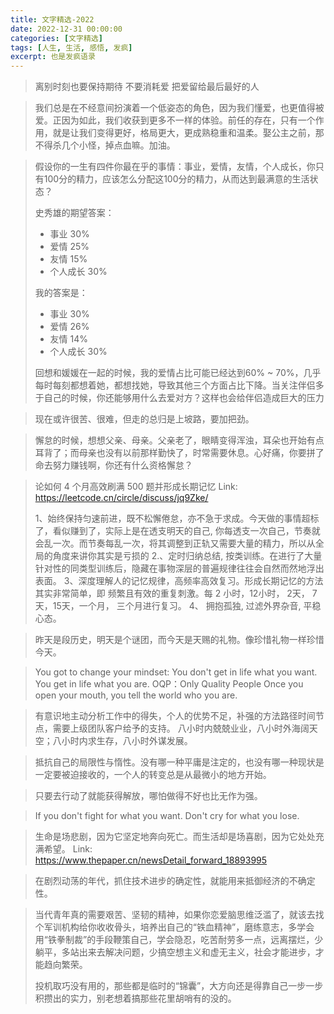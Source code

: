 ```yaml
---
title: 文字精选-2022
date: 2022-12-31 00:00:00
categories: [文字精选]
tags: [人生, 生活, 感悟, 发疯]
excerpt: 也是发疯语录
---
```



>离别时刻也要保持期待
 不要消耗爱
>把爱留给最后最好的人

> 我们总是在不经意间扮演着一个低姿态的角色，因为我们懂爱，也更值得被爱。正因为如此，我们收获到更多不一样的体验。前任的存在，只有一个作用，就是让我们变得更好，格局更大，更成熟稳重和温柔。娶公主之前，那不得杀几个小怪，掉点血嘛。加油。

> 假设你的一生有四件你最在乎的事情：事业，爱情，友情，个人成长，你只有100分的精力，应该怎么分配这100分的精力，从而达到最满意的生活状态？
>
> 史秀雄的期望答案：
> - 事业 30%
> - 爱情 25%
> - 友情 15%
> - 个人成长 30%
> 
> 我的答案是：
> - 事业 30%
> - 爱情 26%
> - 友情 14%
> - 个人成长 30%
>
> 回想和媛媛在一起的时候，我的爱情占比可能已经达到60% ~ 70%，几乎每时每刻都想着她，都想找她，导致其他三个方面占比下降。当关注伴侣多于自己的时候，你还能够用什么去爱对方？这样也会给伴侣造成巨大的压力

> 现在或许很苦、很难，但走的总归是上坡路，要加把劲。

> 懈怠的时候，想想父亲、母亲。父亲老了，眼睛变得浑浊，耳朵也开始有点耳背了；而母亲也没有以前那样勤快了，时常需要休息。心好痛，你要拼了命去努力赚钱啊，你还有什么资格懈怠？

> 论如何 4 个月高效刷满 500 题并形成长期记忆
> Link: https://leetcode.cn/circle/discuss/jq9Zke/
>
> 1、始终保持匀速前进，既不松懈倦怠，亦不急于求成。今天做的事情超标了，看似赚到了，实际上是在透支明天的自己, 你每透支一次自己，节奏就会乱一次。而节奏每乱一次，将其调整到正轨又需要大量的精力，所以从全局的角度来讲你其实是亏损的
> 2.、定时归纳总结, 按类训练。在进行了大量针对性的同类型训练后，隐藏在事物深层的普遍规律往往会自然而然地浮出表面。
> 3、深度理解人的记忆规律，高频率高效复习。形成长期记忆的方法其实非常简单，即 频繁且有效的重复刺激。每 2 小时，12小时， 2天， 7天，15天，一个月， 三个月进行复习。
> 4、 拥抱孤独, 过滤外界杂音, 平稳心态。

> 昨天是段历史，明天是个谜团，而今天是天赐的礼物。像珍惜礼物一样珍惜今天。

> You got to change your mindset: You don't get in life what you want. You get in life what you are.
> OQP：Only Quality People
> Once you open your mouth, you tell the world who you are.

> 有意识地主动分析工作中的得失，个人的优势不足，补强的方法路径时间节点，需要上级团队客户给予的支持。 八小时内兢兢业业，八小时外海阔天空；八小时内求生存，八小时外谋发展。

> 抵抗自己的局限性与惰性。没有哪一种平庸是注定的，也没有哪一种现状是一定要被迫接收的，一个人的转变总是从最微小的地方开始。

> 只要去行动了就能获得解放，哪怕做得不好也比无作为强。

> If you don't fight for what you want. Don't cry for what you lose. 

> 生命是场悲剧，因为它坚定地奔向死亡。而生活却是场喜剧，因为它处处充满希望。
> Link: https://www.thepaper.cn/newsDetail_forward_18893995

> 在剧烈动荡的年代，抓住技术进步的确定性，就能用来抵御经济的不确定性。

> 当代青年真的需要艰苦、坚韧的精神，如果你恋爱脑思维泛滥了，就该去找个军训机构给你收收骨头，培养出自己的“铁血精神”，磨练意志，多学会用“铁拳制裁”的手段鞭策自己，学会隐忍，吃苦耐劳多一点，远离摆烂，少躺平，多站出来去解决问题，少搞空想主义和虚无主义，社会才能进步，才能趋向繁荣。
>
> 投机取巧没有用的，那些都是临时的“锦囊”，大方向还是得靠自己一步一步积攒出的实力，别老想着搞那些花里胡哨有的没的。